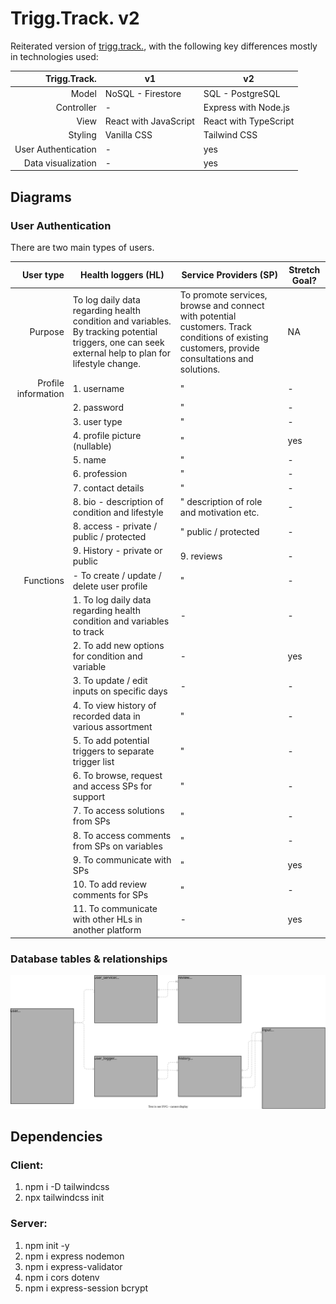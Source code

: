 # Trigg.Track. v2

Reiterated version of [trigg.track.](https://github.com/mervin-njy/trigg-track), with the following key differences mostly in technologies used:

|    **Trigg.Track.** | **v1**                | **v2**                |
| ------------------: | --------------------- | --------------------- |
|               Model | NoSQL - Firestore     | SQL - PostgreSQL      |
|          Controller | -                     | Express with Node.js  |
|                View | React with JavaScript | React with TypeScript |
|             Styling | Vanilla CSS           | Tailwind CSS          |
| User Authentication | -                     | yes                   |
|  Data visualization | -                     | yes                   |

## Diagrams

### User Authentication

There are two main types of users.

|       **User type** | **Health loggers (HL)**                                                                                                                              | **Service Providers (SP)**                                                                                                                     | **Stretch Goal?** |
| ------------------: | ---------------------------------------------------------------------------------------------------------------------------------------------------- | ---------------------------------------------------------------------------------------------------------------------------------------------- | ----------------- |
|             Purpose | To log daily data regarding health condition and variables. By tracking potential triggers, one can seek external help to plan for lifestyle change. | To promote services, browse and connect with potential customers. Track conditions of existing customers, provide consultations and solutions. | NA                |
| Profile information | 1. username                                                                                                                                          | "                                                                                                                                              | -                 |
|                     | 2. password                                                                                                                                          | "                                                                                                                                              | -                 |
|                     | 3. user type                                                                                                                                         | "                                                                                                                                              | -                 |
|                     | 4. profile picture (nullable)                                                                                                                        | "                                                                                                                                              | yes               |
|                     | 5. name                                                                                                                                              | "                                                                                                                                              | -                 |
|                     | 6. profession                                                                                                                                        | "                                                                                                                                              | -                 |
|                     | 7. contact details                                                                                                                                   | "                                                                                                                                              | -                 |
|                     | 8. bio - description of condition and lifestyle                                                                                                      | " description of role and motivation etc.                                                                                                      | -                 |
|                     | 8. access - private / public / protected                                                                                                             | " public / protected                                                                                                                           | -                 |
|                     | 9. History - private or public                                                                                                                       | 9. reviews                                                                                                                                     | -                 |
|           Functions | - To create / update / delete user profile                                                                                                           | "                                                                                                                                              | -                 |
|                     | 1. To log daily data regarding health condition and variables to track                                                                               | -                                                                                                                                              | -                 |
|                     | 2. To add new options for condition and variable                                                                                                     | -                                                                                                                                              | yes               |
|                     | 3. To update / edit inputs on specific days                                                                                                          | -                                                                                                                                              | -                 |
|                     | 4. To view history of recorded data in various assortment                                                                                            | "                                                                                                                                              | -                 |
|                     | 5. To add potential triggers to separate trigger list                                                                                                | "                                                                                                                                              | -                 |
|                     | 6. To browse, request and access SPs for support                                                                                                     | "                                                                                                                                              | -                 |
|                     | 7. To access solutions from SPs                                                                                                                      | "                                                                                                                                              | -                 |
|                     | 8. To access comments from SPs on variables                                                                                                          | "                                                                                                                                              | -                 |
|                     | 9. To communicate with SPs                                                                                                                           | "                                                                                                                                              | yes               |
|                     | 10. To add review comments for SPs                                                                                                                   | "                                                                                                                                              | -                 |
|                     | 11. To communicate with other HLs in another platform                                                                                                | -                                                                                                                                              | yes               |

### Database tables & relationships

![database tables & relationships](./diagrams/database/database_tables_relationships.drawio.svg)

## Dependencies

### Client:

1. npm i -D tailwindcss
2. npx tailwindcss init

### Server:

1. npm init -y
2. npm i express nodemon
3. npm i express-validator
4. npm i cors dotenv
5. npm i express-session bcrypt
